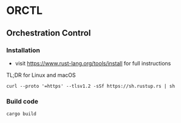 # ORCTL
## Orchestration Control

### Installation

- visit https://www.rust-lang.org/tools/install for full instructions

TL;DR for Linux and macOS

```shell
curl --proto '=https' --tlsv1.2 -sSf https://sh.rustup.rs | sh
```

### Build code

```shell
cargo build
```

